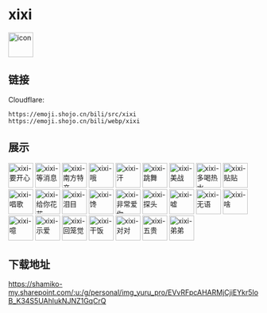 # xixi
<img src="https://emoji.shojo.cn/bili/src/xixi/icon.png" width="50" height="50" alt="icon">

## 链接
Cloudflare:
```
https://emoji.shojo.cn/bili/src/xixi
https://emoji.shojo.cn/bili/webp/xixi
```
## 展示
<img src="https://emoji.shojo.cn/bili/src/xixi/xixi-要开心.png" width="50" height="50" alt="xixi-要开心">
<img src="https://emoji.shojo.cn/bili/src/xixi/xixi-等消息.png" width="50" height="50" alt="xixi-等消息">
<img src="https://emoji.shojo.cn/bili/src/xixi/xixi-南方特产.png" width="50" height="50" alt="xixi-南方特产">
<img src="https://emoji.shojo.cn/bili/src/xixi/xixi-哦.png" width="50" height="50" alt="xixi-哦">
<img src="https://emoji.shojo.cn/bili/src/xixi/xixi-汗.png" width="50" height="50" alt="xixi-汗">
<img src="https://emoji.shojo.cn/bili/src/xixi/xixi-跳舞.png" width="50" height="50" alt="xixi-跳舞">
<img src="https://emoji.shojo.cn/bili/src/xixi/xixi-美战.png" width="50" height="50" alt="xixi-美战">
<img src="https://emoji.shojo.cn/bili/src/xixi/xixi-多喝热水.png" width="50" height="50" alt="xixi-多喝热水">
<img src="https://emoji.shojo.cn/bili/src/xixi/xixi-贴贴.png" width="50" height="50" alt="xixi-贴贴">
<img src="https://emoji.shojo.cn/bili/src/xixi/xixi-唱歌.png" width="50" height="50" alt="xixi-唱歌">
<img src="https://emoji.shojo.cn/bili/src/xixi/xixi-给你花花.png" width="50" height="50" alt="xixi-给你花花">
<img src="https://emoji.shojo.cn/bili/src/xixi/xixi-泪目.png" width="50" height="50" alt="xixi-泪目">
<img src="https://emoji.shojo.cn/bili/src/xixi/xixi-馋.png" width="50" height="50" alt="xixi-馋">
<img src="https://emoji.shojo.cn/bili/src/xixi/xixi-非常爱你.png" width="50" height="50" alt="xixi-非常爱你">
<img src="https://emoji.shojo.cn/bili/src/xixi/xixi-探头.png" width="50" height="50" alt="xixi-探头">
<img src="https://emoji.shojo.cn/bili/src/xixi/xixi-嘘.png" width="50" height="50" alt="xixi-嘘">
<img src="https://emoji.shojo.cn/bili/src/xixi/xixi-无语.png" width="50" height="50" alt="xixi-无语">
<img src="https://emoji.shojo.cn/bili/src/xixi/xixi-啥.png" width="50" height="50" alt="xixi-啥">
<img src="https://emoji.shojo.cn/bili/src/xixi/xixi-噫.png" width="50" height="50" alt="xixi-噫">
<img src="https://emoji.shojo.cn/bili/src/xixi/xixi-示爱.png" width="50" height="50" alt="xixi-示爱">
<img src="https://emoji.shojo.cn/bili/src/xixi/xixi-回笼觉.png" width="50" height="50" alt="xixi-回笼觉">
<img src="https://emoji.shojo.cn/bili/src/xixi/xixi-干饭.png" width="50" height="50" alt="xixi-干饭">
<img src="https://emoji.shojo.cn/bili/src/xixi/xixi-对对.png" width="50" height="50" alt="xixi-对对">
<img src="https://emoji.shojo.cn/bili/src/xixi/xixi-五贵.png" width="50" height="50" alt="xixi-五贵">
<img src="https://emoji.shojo.cn/bili/src/xixi/xixi-弟弟.png" width="50" height="50" alt="xixi-弟弟">

## 下载地址

https://shamiko-my.sharepoint.com/:u:/g/personal/img_yuru_pro/EVvRFpcAHARMjCjiEYkr5IoB_K34S5UAhlukNJNZ1GqCrQ